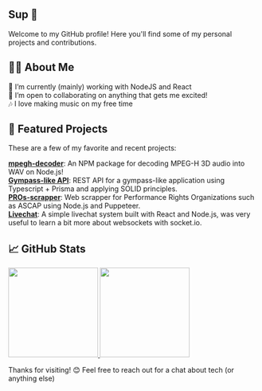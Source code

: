 ## Sup 👋

Welcome to my GitHub profile! Here you'll find some of my personal projects and contributions.

## 👨‍💻 About Me

🌱 I’m currently (mainly) working with NodeJS and React <br>
👯 I’m open to collaborating on anything that gets me excited! <br>
🎶 I love making music on my free time <br>

## 🚀 Featured Projects

These are a few of my favorite and recent projects:

[**mpegh-decoder**](https://github.com/RogerBambinetti/mpegh-decoder): An NPM package for decoding MPEG-H 3D audio into WAV on Node.js! <br>
[**Gympass-like API**](https://github.com/RogerBambinetti/gympass-like-api-solid-nodejs): REST API for a gympass-like application using Typescript + Prisma and applying SOLID principles. <br>
[**PROs-scrapper**](https://github.com/RogerBambinetti/PROs-scrapper-nodejs): Web scrapper for Performance Rights Organizations such as ASCAP using Node.js and Puppeteer. <br>
[**Livechat**](https://github.com/RogerBambinetti/live-chat-nodejs-reactjs): A simple livechat system built with React and Node.js, was very useful to learn a bit more about websockets with socket.io. <br>

## 📈 GitHub Stats

  <a href="https://github.com/RogerBambinetti">
    <img height="180em" src="https://github-readme-stats.vercel.app/api?username=RogerBambinetti&show_icons=true&theme=dracula&include_all_commits=true&count_private=true"/>
    <img height="180em" src="https://github-readme-stats.vercel.app/api/top-langs/?username=RogerBambinetti&layout=compact&langs_count=7&theme=dracula"/>
  </a>

Thanks for visiting! 😊 Feel free to reach out for a chat about tech (or anything else)
